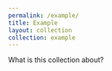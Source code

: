 ```yaml
---
permalink: /example/
title: Example
layout: collection
collection: example
---
```


What is this collection about?
